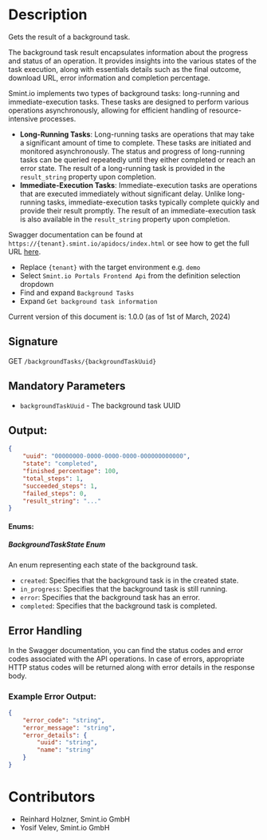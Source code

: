Description
===========

Gets the result of a background task.

The background task result encapsulates information about the progress and status of an operation. 
It provides insights into the various states of the task execution, along with essentials details such as the final outcome, download URL, error information and completion percentage.

Smint.io implements two types of background tasks: long-running and immediate-execution tasks.
These tasks are designed to perform various operations asynchronously, allowing for efficient handling of resource-intensive processes.

- **Long-Running Tasks**: Long-running tasks are operations that may take a significant amount of time to complete. These tasks are initiated and monitored asynchronously. The status and progress of long-running tasks can be queried repeatedly until they either completed or reach an error state. The result of a long-running task is provided in the `result_string` property upon completion.
- **Immediate-Execution Tasks**: Immediate-execution tasks are operations that are executed immediately without significant delay. Unlike long-running tasks, immediate-execution tasks typically complete quickly and provide their result promptly. The result of an immediate-execution task is also available in the `result_string` property upon completion.

Swagger documentation can be found at `https://{tenant}.smint.io/apidocs/index.html` or see how to get the full URL [here](../../README.md#swagger-page).
- Replace `{tenant}` with the target environment e.g. `demo`
- Select `Smint.io Portals Frontend Api` from the definition selection dropdown
- Find and expand `Background Tasks`
- Expand `Get background task information`

Current version of this document is: 1.0.0 (as of 1st of March, 2024)

## Signature

GET `/backgroundTasks/{backgroundTaskUuid}`

## Mandatory Parameters

- `backgroundTaskUuid` - The background task UUID

## Output:

```JSON
{
    "uuid": "00000000-0000-0000-0000-000000000000",
    "state": "completed",
    "finished_percentage": 100,
    "total_steps": 1,
    "succeeded_steps": 1,
    "failed_steps": 0,
    "result_string": "..."
}
```

#### Enums:

##### BackgroundTaskState Enum

An enum representing each state of the background task.

- `created`: Specifies that the background task is in the created state.
- `in_progress`: Specifies that the background task is still running.
- `error`: Specifies that the background task has an error.
- `completed`: Specifies that the background task is completed.

## Error Handling

In the Swagger documentation, you can find the status codes and error codes associated with the API operations. In case of errors, appropriate HTTP status codes will be returned along with error details in the response body.

### Example Error Output:

```json
{
    "error_code": "string",
    "error_message": "string",
    "error_details": {
        "uuid": "string",
        "name": "string"
    }
}
```

Contributors
============

- Reinhard Holzner, Smint.io GmbH
- Yosif Velev, Smint.io GmbH
